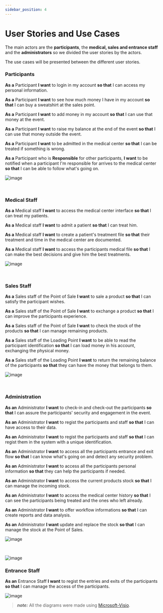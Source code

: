 ```yaml
---
sidebar_position: 4
---
```


# User Stories and Use Cases

The main actors are the **participants**, the **medical, sales and entrance staff** and the **administrators** so we divided the user stories by the actors.

The use cases will be presented between the different user stories.


### Participants

**As a** Participant **I want** to login in my account **so that** I can access my personal information.

**As a** Participant **I want** to see how much money I have in my account **so that** I can buy a sweatshirt at the sales point.

**As a** Participant **I want** to add money in my account **so that** I can use that money at the event.

**As a** Participant **I want** to raise my balance at the end of the event **so that** I can use that money outside the event.

**As a** Participant **I want** to be admitted in the medical center **so that** I can be treated if something is wrong.

**As a** Participant who is **Responsible** for other participants, **I want** to be notified when a participant I'm responsible for arrives to the medical center **so that** I can be able to follow what's going on.

![image](@site/static/img/usecase_userInterface.png)

<br />

### Medical Staff

**As a** Medical staff **I want** to access the medical center interface **so that** I can treat my patients.

**As a** Medical staff **I want** to admit a patient **so that** I can treat him.

**As a** Medical staff **I want** to create a patient's treatment file **so that** their treatment and time in the medical center are documented.

**As a** Medical staff **I want** to access the participants medical file **so that** I can make the best decisions and give him the best treatments.

![image](@site/static/img/usecase_medicalInterface.png)

<br />

### Sales Staff

**As a** Sales staff of the Point of Sale **I want** to sale a product **so that** I can satisfy the participant wishes.

**As a** Sales staff of the Point of Sale **I want** to exchange a product **so that** I can improve the participants experience.

**As a** Sales staff of the Point of Sale **I want** to check the stock of the products **so that** I can manage remaining products.

**As a** Sales staff of the Loading Point **I want** to be able to read the participant identification **so that** I can load money in his account, exchanging the physical money.

**As a** Sales staff of the Loading Point **I want** to return the remaining balance of the participants **so that** they can have the money that belongs to them.

![image](@site/static/img/usecase_kioskInterface.png)

<br />

### Administration

**As an** Administrator **I want** to check-in and check-out the participants **so that** I can assure the participants' security and engagement in the event.

**As an** Administrator **I want** to regist the participants and staff **so that** I can have access to their data.

**As an** Administrator **I want** to regist the participants and staff **so that** I can regist them in the system with a unique identification.

**As an** Administrator **I want** to access all the participants entrance and exit flow **so that** I can know what's going on and detect any security problem.

**As an** Administrator **I want** to access all the participants personal information **so that** they can help the participants if needed.

**As an** Administrator **I want** to access the current products stock **so that** I can manage the incoming stock.

**As an** Administrator **I want** to access the medical center history **so that** I can see the participants being treated and the ones who left already.

**As an** Administrator **I want** to offer workflow informations **so that** I can create reports and data analysis.

**As an** Administrator **I want** update and replace the stock **so that** I can manage the stock at the Point of Sales.

![image](@site/static/img/usecase_managementInterface.png)

<br />

![image](@site/static/img/usecase_dashboard.png)

### Entrance Staff

**As an** Entrance Staff **I want** to regist the entries and exits of the participants **so that** I can manage the access of the participants.


![image](@site/static/img/usecase_accessInterface.png)

> **_note:_**  All the diagrams were made using [Microsoft-Visio](https://www.microsoft365.com/launch/visio).

<!-- r -->